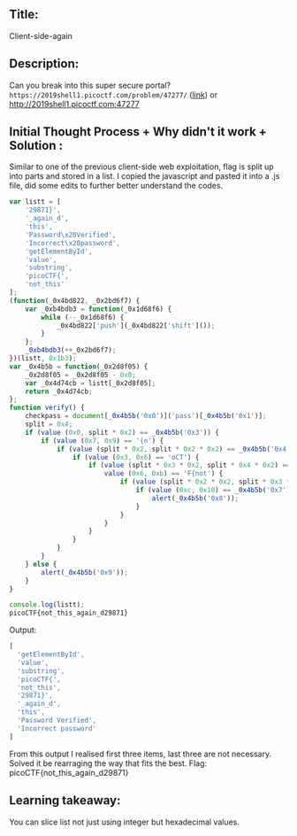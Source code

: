 ## Title:

Client-side-again

## Description:

Can you break into this super secure portal? `https://2019shell1.picoctf.com/problem/47277/` ([link](https://2019shell1.picoctf.com/problem/47277/)) or http://2019shell1.picoctf.com:47277

## Initial Thought Process + Why didn't it work + Solution :

Similar to one of the previous client-side web exploitation, flag is split up into parts and stored in a list. I copied the javascript and pasted it into a .js file, did some edits to further better understand the codes. 

```js
var listt = [
	'29871}',
	'_again_d',
	'this',
	'Password\x20Verified',
	'Incorrect\x20password',
	'getElementById',
	'value',
	'substring',
	'picoCTF{',
	'not_this'
];
(function(_0x4bd822, _0x2bd6f7) {
	var _0xb4bdb3 = function(_0x1d68f6) {
		while (--_0x1d68f6) {
			_0x4bd822['push'](_0x4bd822['shift']());
		}
	};
	_0xb4bdb3(++_0x2bd6f7);
})(listt, 0x1b3);
var _0x4b5b = function(_0x2d8f05) {
	_0x2d8f05 = _0x2d8f05 - 0x0;
	var _0x4d74cb = listt[_0x2d8f05];
	return _0x4d74cb;
};
function verify() {
	checkpass = document[_0x4b5b('0x0')]('pass')[_0x4b5b('0x1')];
	split = 0x4;
	if (value (0x0, split * 0x2) == _0x4b5b('0x3')) {
		if (value (0x7, 0x9) == '{n') {
			if (value (split * 0x2, split * 0x2 * 0x2) == _0x4b5b('0x4')) {
				if (value (0x3, 0x6) == 'oCT') {
					if (value (split * 0x3 * 0x2, split * 0x4 * 0x2) == _0x4b5b('0x5')) {
						value (0x6, 0xb) == 'F{not') {
							if (value (split * 0x2 * 0x2, split * 0x3 * 0x2) == _0x4b5b('0x6')) {
								if (value (0xc, 0x10) == _0x4b5b('0x7')) {
									alert(_0x4b5b('0x8'));
								}
							}
						}
					}
				}
			}
		}
	} else {
		alert(_0x4b5b('0x9'));
	}
}

console.log(listt);
picoCTF{not_this_again_d29871}
```

Output:

```js
[
  'getElementById',
  'value',
  'substring',
  'picoCTF{',
  'not_this',
  '29871}',
  '_again_d',
  'this',
  'Password Verified',
  'Incorrect password'
]
```

From this output I realised first three items, last three are not necessary. Solved it be rearraging the way that fits the best. Flag: picoCTF{not_this_again_d29871}

## Learning takeaway:

You can slice list not just using integer but hexadecimal values.